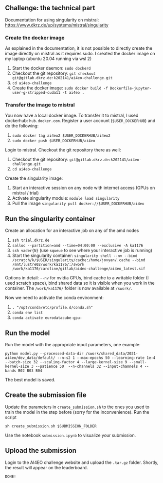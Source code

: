 ## Challenge: the technical part

Documentation for using singularity on mistral:
https://www.dkrz.de/up/systems/mistral/singularity

### Create the docker image

As explained in the documentation, it is not possible to directly create the image directly on mistral as it requires sudo. I created the docker image on my laptop (ubuntu 20.04 running via wsl 2)


1. Start the docker daemon: `sudo dockerd`
2. Checkout the git repository: `git checkout git@gitlab.dkrz.de:k202141/ai4eo-challenge.git`
3. `cd ai4eo-challenge`
4. Create the docker image: `sudo docker build -f Dockerfile-jupyter-user-g-stripped-cuda11 -t ai4eo .`

### Transfer the image to mistral

You now have a local docker image. To transfer it to mistral, I used dockerhub: `hub.docker.com`. Register a user account (`$USER_DOCKERHUB`) and do the following:

1. `sudo docker tag ai4eo2 $USER_DOCKERHUB/ai4eo2` 
2. `sudo docker push $USER_DOCKERHUB/ai4eo`

Login to mistral. Checkout the git repository there as well:

1. Checkout the git repository: `git@gitlab.dkrz.de:k202141/ai4eo-challenge.git`
2. `cd ai4eo-challenge`

Create the singularity image:

1. Start an interactive session on any node with internet access (GPUs on mistral / trial)
2. Activate singularity module: `module load singularity`
3. Pull the image `singularity pull docker://$USER_DOCKERHUB/ai4eo`

## Run the singularity container

Create an allocation for an interactive job on any of the amd nodes

1. `ssh trial.dkrz.de`
2. `salloc --partition=amd --time=04:00:00 --exclusive -A ka1176`
3. `ssh vader{N}` (use `squeue` to see where your interactive job is running)
4. Start the singularity container: `singularity shell --nv --bind /scratch/k/$USER/singularity/cache:/home/jovyan/.cache --bind /mnt/lustre02/work/ka1176/:/swork /work/ka1176/caroline/gitlab/ai4eo-challenge/ai4eo_latest.sif`

Options in detail: `--nv` for nvidia GPUs, bind cache to a writable folder (I used scratch space), bind shared data so it is visible when you work in the container. The `/work/ka1176/` folder is now available at `/swork/`.

Now we need to activate the conda environment:

1. `. "/opt/conda/etc/profile.d/conda.sh"`
2. `conda env list`
3. `conda activate eurodatacube-gpu-`


## Run the model 

Run the model with the appropriate input parameters, one example:

`python model.py --processed-data-dir /swork/shared_data/2021-ai4eo/dev_data/default/ --n-s2 1 --max-epochs 50 --learning-rate 1e-4 --batch-size 32 --scaling-factor 4 --large-kernel-size 9 --small-kernel-size 3 --patience 50  --n-channels 32 --input-channels 4 --bands B02 B03 B04`

The best model is saved.

## Create the submission file

Update the parameters in `create_submission.sh` to the ones you used to train the model in the step before (sorry for the inconvenience). Run the script

`sh create_submission.sh $SUBMISSION_FOLDER`

Use the notebook `submission.ipynb` to visualize your submission.

## Upload the submission

Login to the AI4EO challenge website and upload the `.tar.gz` folder. Shortly, the result will appear on the leaderboard.

`DONE!`
